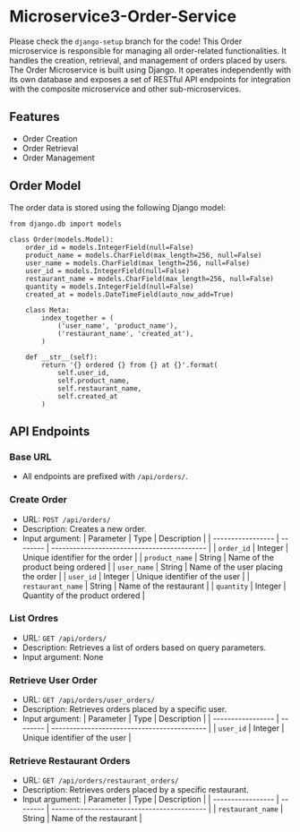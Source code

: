 # Microservice3-Order-Service
Please check the `django-setup` branch for the code! This Order microservice is responsible for managing all order-related functionalities. It handles the creation, retrieval, and management of orders placed by users. The Order Microservice is built using Django. It operates independently with its own database and exposes a set of RESTful API endpoints for integration with the composite microservice and other sub-microservices.

## Features
- Order Creation
- Order Retrieval
- Order Management

## Order Model
The order data is stored using the following Django model:
```
from django.db import models

class Order(models.Model):
    order_id = models.IntegerField(null=False)
    product_name = models.CharField(max_length=256, null=False)
    user_name = models.CharField(max_length=256, null=False)
    user_id = models.IntegerField(null=False)
    restaurant_name = models.CharField(max_length=256, null=False)
    quantity = models.IntegerField(null=False)
    created_at = models.DateTimeField(auto_now_add=True)

    class Meta:
        index_together = (
            ('user_name', 'product_name'),
            ('restaurant_name', 'created_at'),
        )

    def __str__(self):
        return '{} ordered {} from {} at {}'.format(
            self.user_id,
            self.product_name,
            self.restaurant_name,
            self.created_at
        )
```

## API Endpoints

### Base URL
- All endpoints are prefixed with ```/api/orders/```.

### Create Order
- URL: ```POST /api/orders/```
- Description: Creates a new order.
- Input argument:
  | Parameter         | Type     | Description                                 |
  | ----------------- | -------- | ------------------------------------------- |
  | `order_id`        | Integer  | Unique identifier for the order             |
  | `product_name`    | String   | Name of the product being ordered           |
  | `user_name`       | String   | Name of the user placing the order          |
  | `user_id`         | Integer  | Unique identifier of the user               |
  | `restaurant_name` | String   | Name of the restaurant                      |
  | `quantity`        | Integer  | Quantity of the product ordered             |


### List Ordres
- URL: ```GET /api/orders/```
- Description: Retrieves a list of orders based on query parameters.
- Input argument: None

### Retrieve User Order
- URL: ```GET /api/orders/user_orders/```
- Description: Retrieves orders placed by a specific user.
- Input argument: 
  | Parameter         | Type     | Description                                 |
  | ----------------- | -------- | ------------------------------------------- |
  | `user_id`         | Integer  | Unique identifier of the user               |

### Retrieve Restaurant Orders
- URL: ```GET /api/orders/restaurant_orders/```
- Description: Retrieves orders placed by a specific restaurant.
- Input argument:
  | Parameter         | Type     | Description                                 |
  | ----------------- | -------- | ------------------------------------------- |
  | `restaurant_name` | String   | Name of the restaurant                      |
